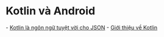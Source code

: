 # Kotlin và Android

\- [Kotlin là ngôn ngữ tuyệt vời cho JSON](#kotlin-la-ngon-ngu-tuyet-voi-cho-json.md)
\- [Giới thiệu về Kotlin](#gioi-thieu-ve-kotlin)

